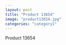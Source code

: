 ```yaml
---
layout: post
title: "Product 13654"
image: "product13654.jpg"
categories: "category1"
---
```

Product 13654
